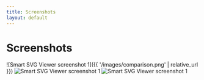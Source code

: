 ```yaml
---
title: Screenshots
layout: default
---
```


# Screenshots

![Smart SVG Viewer screenshot 1]({{ '/images/comparison.png' | relative_url }})
![Smart SVG Viewer screenshot 1](/SmartSvgViewer/images/comparison.png)
![Smart SVG Viewer screenshot 1]({{baseurl}}/images/comparison.png)
<!-- <img src="/SmartSvgViewer/images/comparison.png" width="640" height="360"/> -->
